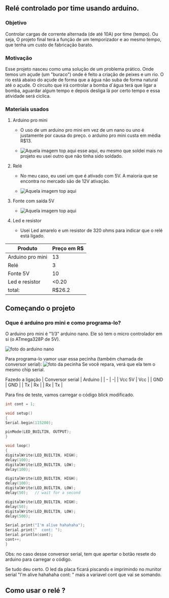 ## Relé controlado por time usando arduino.

### Objetivo
  Controlar cargas de corrente alternada (de até 10A) por time (tempo). Ou seja, O projeto final terá a função de um temporizador e ao mesmo tempo, que tenha um custo de fabricação barato.

### Motivação
  Esse projeto nasceu como uma solução de um problema prático. Onde temos um açude (um "buraco") onde é feito a criação de peixes e um rio. O rio está abaixo do açude de forma que a água não suba de forma natural até o açude. O circuito que irá controlar a bomba d´água terá que ligar a bomba, aguardar algum tempo e depois desliga lá por certo tempo e essa atividade será ciclica.

### Materiais usados
  1. Arduino pro mini
      * O uso de um arduino pro mini em vez de um nano ou uno é justamente por causa do preço. o arduino pro mini custa em média R$13.

      * ![Aquela imagem top aqui](https://user-images.githubusercontent.com/32984446/52522518-88d18280-2c6d-11e9-897c-c180881201a2.jpeg) esse aqui, eu mesmo que soldei mais no projeto eu usei outro que não tinha sido soldado.

  2. Relé
      * No meu caso, eu usei um que é ativado com 5V. A maioria que se encontra no mercado são de 12V ativação.

      * ![Aquela imagem top aqui](https://user-images.githubusercontent.com/32984446/52522587-6a1fbb80-2c6e-11e9-8320-eb51edb1d92c.jpeg)

  3. Fonte com saída 5V
      * ![Aquela imagem top aqui](https://user-images.githubusercontent.com/32984446/52522632-ffbb4b00-2c6e-11e9-910f-0f624500e4bb.jpeg)

  4. Led e resistor
      * Usei Led amarelo e um resistor de 320 ohms para indicar que o relé está ligado.


  | Produto | Preço em R$ |
  | ------  | ----- |
  | Arduino pro mini | 13 |
  | Relé | 3 |
  | Fonte 5V | 10 |
  | Led e resistor | <0.20 |
  |total: | R$26.2|


## Começando o projeto

### Oque é arduino pro mini e como programa-lo?
  O arduino pro mini é "1/3" arduino nano. Ele só tem o micro controlador em si (o ATmega328P de 5V).

  ![foto do arduino nano]()

  Para programa-lo vamor usar essa pecinha (também chamada de conversor serial):
  ![foto da pecinha](https://user-images.githubusercontent.com/32984446/52522678-af90b880-2c6f-11e9-8b1f-172cfc2e9ce7.jpeg)
  Se você repara, verá que ela tem o mesmo chip serial.

  Fazedo a ligação
  | Conversor serial | Arduino |
  | - | -|
  | Vcc 5V | Vcc |
  | GND | GND |
  | Tx | Rx |
  | Rx | Tx |

  Para fins de teste, vamos carregar o código blick modificado.

  ``` c++
  int cont = 1;

void setup()
{
  Serial.begin(115200);

  pinMode(LED_BUILTIN, OUTPUT);
}

void loop()
{
  digitalWrite(LED_BUILTIN, HIGH);   
  delay(100);                       
  digitalWrite(LED_BUILTIN, LOW);
  delay(100);     

  digitalWrite(LED_BUILTIN, HIGH);   
  delay(100);                      
  digitalWrite(LED_BUILTIN, LOW);   
  delay(50);   // wait for a second

  digitalWrite(LED_BUILTIN, HIGH);  
  delay(50);                      
  digitalWrite(LED_BUILTIN, LOW);    
  delay(500);

  Serial.print("I'm alive hahahaha");
  Serial.print("  cont: ");
  Serial.println(cont);
  cont++;
}
```

Obs: no caso desse conversor serial, tem que apertar o botão resete do arduino para carregar o código.

Se tudo deu certo. O led da placa ficará piscando e imprimindo no munitor serial "I'm alive hahahaha  cont: " mais a variavel cont que vai se somando.

## Como usar o relé ?
